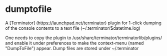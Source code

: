 dumptofile
==========

A [Terminator] (https://launchpad.net/terminator) plugin for 1-click dumping of the console contents to a text file (~/.terminator/$datetime.log)

One needs to copy the plugin to /usr/share/terminator/terminatorlib/plugins/ and enable it under preferences to make the context-menu (named "DumpToFile") appear. Dump files are stored under ~/.terminator
